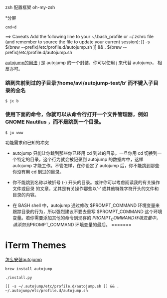 zsh 配置框架 oh-my-zsh

*分屏

    cmd+d




==> Caveats
Add the following line to your ~/.bash_profile or ~/.zshrc file (and remember
to source the file to update your current session):
  [[ -s $(brew --prefix)/etc/profile.d/autojump.sh ]] && . $(brew --prefix)/etc/profile.d/autojump.sh


[autojump的用法](http://www.linuxidc.com/Linux/2015-08/121421.htm)
j 是 autojump 的一个封装，你可以使用 j 来代替 autojump， 相反亦可。

### 跳到先前到过的子目录‘/home/avi/autojump-test/b‘ 而不键入子目录的全名

    $ jc b

### 使用下面的命令，你就可以从命令行打开一个文件管理器，例如 GNOME Nautilus ，而不是跳到一个目录。

    $ jo www


功能需求和已知的冲突

- autojump 只能让你跳到那些你已经用 cd 到过的目录。一旦你用 cd 切换到一个特定的目录，这个行为就会被记录到 autojump 的数据库中，这样 autojump 才能工作。不管怎样，在你设定了 autojump 后，你不能跳到那些你没有用 cd 到过的目录。

- 你不能跳到名称以破折号 (-) 开头的目录。或许你可以考虑阅读我的有关操作文件或目录 的文章，尤其是有关操作那些以‘-‘ 或其他特殊字符开头的文件和目录的内容。

- 在 BASH shell 中，autojump 通过修改 $PROMPT_COMMAND 环境变量来跟踪目录的行为，所以强烈建议不要去重写 $PROMPT_COMMAND 这个环境变量。若你需要添加其他的命令到现存的 $PROMPT_COMMAND 环境变量中，请添加到$PROMPT_COMMAND 环境变量的最后。
=======
# iTerm Themes


[怎么安装autojump](http://macshuo.com/?p=676)

    brew install autojump

    ./install.py

    [[ -s ~/.autojump/etc/profile.d/autojump.sh ]] && . ~/.autojump/etc/profile.d/autojump.sh


